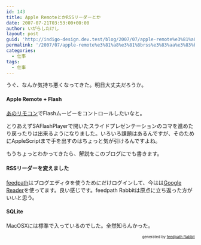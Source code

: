 ```yaml
---
id: 143
title: Apple RemoteとかRSSリーダーとか
date: 2007-07-21T03:53:00+00:00
author: いがらしたけし
layout: post
guid: 'http://indigo-design.dev.test/blog/2007/07/apple-remote%e3%81%a8%e3%81%8brss%e3%83%aa%e3%83%bc%e3%83%80%e3%83%bc%e3%81%a8%e3%81%8b/'
permalink: '/2007/07/apple-remote%e3%81%a8%e3%81%8brss%e3%83%aa%e3%83%bc%e3%83%80%e3%83%bc%e3%81%a8%e3%81%8b/'
categories:
  - 仕事
tags:
  - 仕事
---
```

<p>うぐ、なんか気持ち悪くなってきた。明日大丈夫だろうか。</p><h4>Apple Remote + Flash</h4><p><a href="http://www.amazon.co.jp/exec/obidos/ASIN/B000BAAM1G/kamiigusajiko-22/ref=nosim/" name="amazletlink" target="_blank">あのリモコン</a>でFlashムービーをコントロールしたいなと。</p><p>とりあえずSAFlashPlayerで開いたスライドプレゼンテーションのコマを進めたり戻ったりは出来るようになりました。いろいろ課題はあるんですが、そのためにAppleScriptまで手を出すのはちょっと気が引けるんですよね。</p><p>もうちょっとわかってきたら、解説をこのブログにでも書きます。</p><h4>RSSリーダーを変えました</h4><p><a href="http://feedpath.jp">feedpath</a>はブログエディタを使うためにだけログインして、今はは<a href="http://www.google.com/reader/">Google Reader</a>を使ってます。良い感じです。feedpath Rabbitは原点に立ち返った方がいいと思う。</p><h4>SQLite</h4><p>MacOSXには標準で入っているのでした。全然知らんかった。</p><!--feedpath info start--><div style="text-align: right;font-size: 10px">&nbsp;&nbsp;<span>generated by <a href="http://feedpath.jp" title="feedpath Rabbit" target="_blank">feedpath Rabbit</a></span></div><!--feedpath info end-->